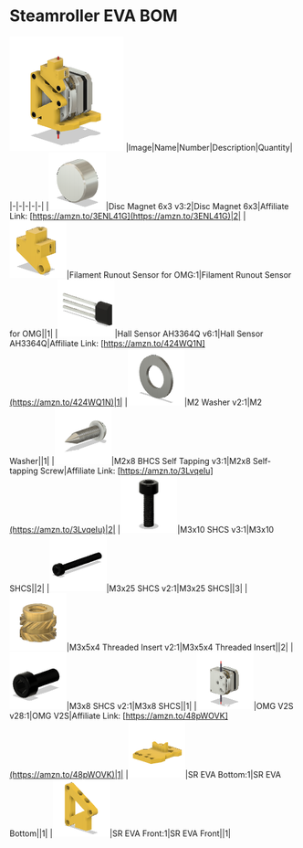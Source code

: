 # Steamroller EVA BOM
![](images/SREVA1.png)
|Image|Name|Number|Description|Quantity|
|-|-|-|-|-|
|![](images/Disc%20Magnet%206x3.png)|Disc Magnet 6x3 v3:2|Disc Magnet 6x3|Affiliate Link: [https://amzn.to/3ENL41G](https://amzn.to/3ENL41G)|2|
|![](images/Filament%20Runout%20Sensor%20for%20OMG.png)|Filament Runout Sensor for OMG:1|Filament Runout Sensor for OMG||1|
|![](images/Hall%20Sensor%20AH3364Q.png)|Hall Sensor AH3364Q v6:1|Hall Sensor AH3364Q|Affiliate Link: [https://amzn.to/424WQ1N](https://amzn.to/424WQ1N)|1|
|![](images/M2%20Washer.png)|M2 Washer v2:1|M2 Washer||1|
|![](images/M2x8%20Self-tapping%20Screw.png)|M2x8 BHCS Self Tapping v3:1|M2x8 Self-tapping Screw|Affiliate Link: [https://amzn.to/3LvqeIu](https://amzn.to/3LvqeIu)|2|
|![](images/M3x10%20SHCS.png)|M3x10 SHCS v3:1|M3x10 SHCS||2|
|![](images/M3x25%20SHCS.png)|M3x25 SHCS v2:1|M3x25 SHCS||3|
|![](images/M3x5x4%20Threaded%20Insert.png)|M3x5x4 Threaded Insert v2:1|M3x5x4 Threaded Insert||2|
|![](images/M3x8%20SHCS.png)|M3x8 SHCS v2:1|M3x8 SHCS||1|
|![](images/OMG%20V2S.png)|OMG V2S v28:1|OMG V2S|Affiliate Link: [https://amzn.to/48pWOVK](https://amzn.to/48pWOVK)|1|
|![](images/SR%20EVA%20Bottom.png)|SR EVA Bottom:1|SR EVA Bottom||1|
|![](images/SR%20EVA%20Front.png)|SR EVA Front:1|SR EVA Front||1|